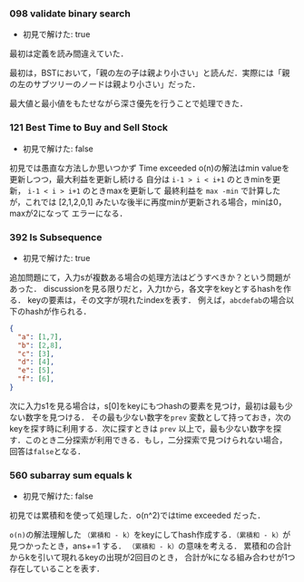
### 098 validate binary search
- 初見で解けた: true

最初は定義を読み間違えていた．

最初は，BSTにおいて，「親の左の子は親より小さい」と読んだ．実際には「親の左のサブツリーのノードは親より小さい」だった．

最大値と最小値をもたせながら深さ優先を行うことで処理できた．

### 121 Best Time to Buy and Sell Stock
- 初見で解けた: false

初見では愚直な方法しか思いつかず Time exceeded
o(n)の解法はmin valueを更新しつつ，最大利益を更新し続ける
自分は `i-1 > i < i+1` のときminを更新， `i-1 < i > i+1` のときmaxを更新して
最終利益を `max -min` で計算したが，これでは [2,1,2,0,1] みたいな後半に再度minが更新される場合，minは0，maxが2になって
エラーになる．

### 392 Is Subsequence
- 初見で解けた: true

追加問題にて，入力sが複数ある場合の処理方法はどうすべきか？という問題があった．
discussionを見る限りだと，入力tから，各文字をkeyとするhashを作る．
keyの要素は，その文字が現れたindexを表す．
例えば，`abcdefab`の場合以下のhashが作られる．
```json
{
  "a": [1,7],
  "b": [2,8],
  "c": [3],
  "d": [4],
  "e": [5],
  "f": [6],
}
```

次に入力s1を見る場合は，s[0]をkeyにもつhashの要素を見つけ，最初は最も少ない数字を見つける．
その最も少ない数字を`prev` 変数として持っておき，次のkeyを探す時に利用する．次に探すときは
`prev` 以上で，最も少ない数字を探す．このとき二分探索が利用できる．もし，二分探索で見つけられない場合，
回答は`false`となる．

### 560 subarray sum equals k
- 初見で解けた: false

初見では累積和を使って処理した．o(n^2)ではtime exceeded だった．

`o(n)`の解法理解した
`（累積和 - k）`をkeyにしてhash作成する．`（累積和 - k）`が見つかったとき，ans+=1 する．
`（累積和 - k）`の意味を考える．
累積和の合計からkを引いて現れるkeyの出現が2回目のとき，
合計がkになる組み合わせが1つ存在していることを表す．



